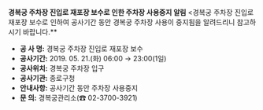**경복궁 주차장 진입로 재포장 보수로 인한 주차장 사용중지 알림**
<경복궁 주차장 진입로 재포장 보수로 인하여 공사기간 동안 경복궁 주차장 사용이 중지됨을 알려드리니 참고하시기 바랍니다.**

- **공 사 명:** 경복궁 주차장 진입로 재포장 보수
- **공사기간:** 2019. 05. 21.(화) 06:00 → 23:00(1일)
- **공사위치:** 경복궁 주차장 입구
- **공사기관:** 종로구청
- **안내사항:** 공사기간 동안 주차장 사용중지
- **문 의:** 경복궁관리소(☎ 02-3700-3921)